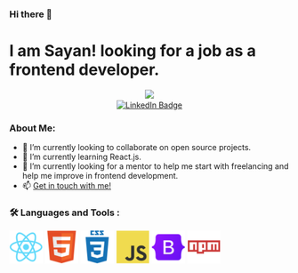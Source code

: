 ### Hi there 👋

# I am Sayan! looking for a job as a frontend developer.

<div id="header" align="center">
  <img src="https://media.giphy.com/media/M9gbBd9nbDrOTu1Mqx/giphy.gif" width="300"/>
</div>

<div id = "badge" align="center">
  <a href = "https://www.linkedin.com/in/sayan-sengupta-23a29b1a3/">
    <img src="https://img.shields.io/badge/LinkedIn-blue?style=for-the-badge&logo=linkedin&logoColor=white" alt="LinkedIn Badge"/>
  </a>
</div>

### About Me:
- 🔭 I’m currently looking to collaborate on open source projects.
- 🌱 I’m currently learning React.js.
- 🤔 I’m currently looking for a mentor to help me start with freelancing and help me improve in frontend development. 
- 📫 [Get in touch with me!](https://sayan-dev.netlify.app/)


### :hammer_and_wrench: Languages and Tools :
<div>
  <img src = "https://github.com/devicons/devicon/blob/master/icons/react/react-original.svg" title="React" width = "60" height = "60" />
  <img src="https://github.com/devicons/devicon/blob/master/icons/html5/html5-original.svg" title="HTML5" alt="HTML" width="60" height="60"/>
  <img src="https://github.com/devicons/devicon/blob/master/icons/css3/css3-plain-wordmark.svg"  title="CSS3" alt="CSS" width="60" height="60"/>
  <img src="https://github.com/devicons/devicon/blob/master/icons/javascript/javascript-original.svg" title="JavaScript" alt="JavaScript" width="60" height="60"/>
  <img src="https://github.com/devicons/devicon/blob/master/icons/bootstrap/bootstrap-original.svg" title="Bootstrap5" alt="Bootstrap" width="60" height="60" />
  <img src="https://github.com/devicons/devicon/blob/master/icons/npm/npm-original-wordmark.svg" title="npm" alt="npm" width="60" height="60" />
  
  
</div>

